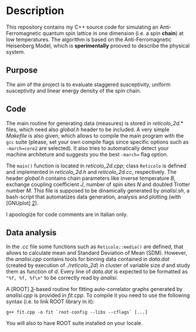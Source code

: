 Description
===========================

This repository contains my C++ source code for simulating an Anti-Ferromagnetic quantum spin lattice in one dimension (i.e. a spin __chain__) at low temperatures.
The algorithm is based on the Anti-Ferromagnetic Heisenberg Model, which is __sperimentally__ prooved to describe the physical system.

<!---
This work is based on Wiese-Ying and Beard works.
-->

Purpose
------------

The aim of the project is to evaluate staggered susceptivity, uniform susceptivity and linear energy density of the spin chain.


Code
-----------------

The main routine for generating data (measures) is stored in *reticolo_2d.** files, which need also *global.h* header to be included.
A very simple *Makefile* is also given, which allows to compile the main program with the `gcc` suite (please, set your own compile flags since specific options such as `-march=core2` are selected).
It also tries to automatically detect your machine architeture and suggests you the best `-march=` flag option.


The `main()` function is located in *reticolo_2d.cpp*; class `Reticolo` is defined and implemented in *reticolo_2d.h* and *reticolo_2d.cc*, respectively.
The header *global.h* contains chain parameters like inverse temperature *B*,
exchange coupling coefficient *J*, number of spin sites *N* and doubled Trotter number *M*.
This file is supposed to be dinamically generated by *analisi.sh*, a bash-script that automatizes data generation, analysis and plotting (with [GNUplot] [2]).


I apoologize for code comments are in Italian only.

Data analysis
---------

In the *.cc* file some functions such as `Reticolo::media()` are defined, that allows to calculate mean and Standard Deviation of Mean (SDM).
However, the *analisi.cpp* contains tools for binning data contained in *data.dat* (created by execution of *./reticolo_2d*) in cluster of variable size _d_ and study them as function of _d_.
Every line of *data.dat* is expected to be formatted as `"%f, %f, %f\n"` to be correctly read by *analisi*.


A [ROOT] [3]-based routine for fitting auto-correlator graphs generated by _analisi.cpp_ is provided in _fit.cpp_.
To compile it you need to use the following syntax (i.e. to link ROOT library in it):

	g++ fit.cpp -o fit `root-config --libs --cflags` [...]

You will also to have ROOT suite installed on your locale.

[1]: http://fisica.mib.infn.it/pages/it/chi-siamo/persone/who.php?user=pepe&lang=IT "Go to personal homepage"
[2]: http://www.gnuplot.info/ "Go to gnuplot homepage"
[3]: http://root.cern.ch/drupal/ "Go to ROOT homepage"
